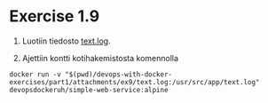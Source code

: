 # Exercise 1.9

1) Luotiin tiedosto [text.log](./attachments/ex9/text.log).

2) Ajettiin kontti kotihakemistosta komennolla

`docker run -v "$(pwd)/devops-with-docker-exercises/part1/attachments/ex9/text.log:/usr/src/app/text.log" devopsdockeruh/simple-web-service:alpine`